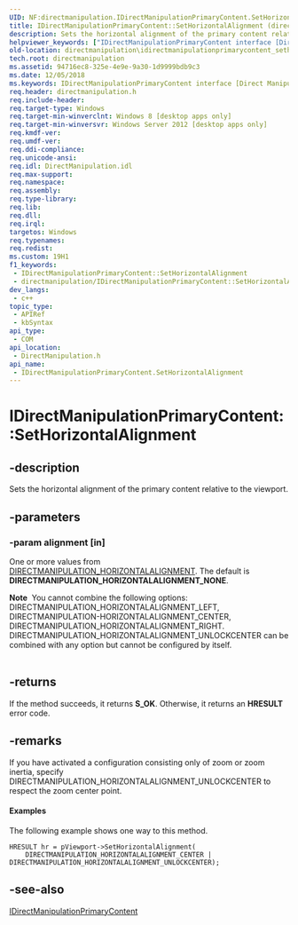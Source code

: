 ```yaml
---
UID: NF:directmanipulation.IDirectManipulationPrimaryContent.SetHorizontalAlignment
title: IDirectManipulationPrimaryContent::SetHorizontalAlignment (directmanipulation.h)
description: Sets the horizontal alignment of the primary content relative to the viewport.
helpviewer_keywords: ["IDirectManipulationPrimaryContent interface [Direct Manipulation]","SetHorizontalAlignment method","IDirectManipulationPrimaryContent.SetHorizontalAlignment","IDirectManipulationPrimaryContent::SetHorizontalAlignment","SetHorizontalAlignment","SetHorizontalAlignment method [Direct Manipulation]","SetHorizontalAlignment method [Direct Manipulation]","IDirectManipulationPrimaryContent interface","directmanipulation.idirectmanipulationprimarycontent_sethorizontalalignment","directmanipulation/IDirectManipulationPrimaryContent::SetHorizontalAlignment"]
old-location: directmanipulation\idirectmanipulationprimarycontent_sethorizontalalignment.htm
tech.root: directmanipulation
ms.assetid: 94716ec8-325e-4e9e-9a30-1d9999bdb9c3
ms.date: 12/05/2018
ms.keywords: IDirectManipulationPrimaryContent interface [Direct Manipulation],SetHorizontalAlignment method, IDirectManipulationPrimaryContent.SetHorizontalAlignment, IDirectManipulationPrimaryContent::SetHorizontalAlignment, SetHorizontalAlignment, SetHorizontalAlignment method [Direct Manipulation], SetHorizontalAlignment method [Direct Manipulation],IDirectManipulationPrimaryContent interface, directmanipulation.idirectmanipulationprimarycontent_sethorizontalalignment, directmanipulation/IDirectManipulationPrimaryContent::SetHorizontalAlignment
req.header: directmanipulation.h
req.include-header: 
req.target-type: Windows
req.target-min-winverclnt: Windows 8 [desktop apps only]
req.target-min-winversvr: Windows Server 2012 [desktop apps only]
req.kmdf-ver: 
req.umdf-ver: 
req.ddi-compliance: 
req.unicode-ansi: 
req.idl: DirectManipulation.idl
req.max-support: 
req.namespace: 
req.assembly: 
req.type-library: 
req.lib: 
req.dll: 
req.irql: 
targetos: Windows
req.typenames: 
req.redist: 
ms.custom: 19H1
f1_keywords:
 - IDirectManipulationPrimaryContent::SetHorizontalAlignment
 - directmanipulation/IDirectManipulationPrimaryContent::SetHorizontalAlignment
dev_langs:
 - c++
topic_type:
 - APIRef
 - kbSyntax
api_type:
 - COM
api_location:
 - DirectManipulation.h
api_name:
 - IDirectManipulationPrimaryContent.SetHorizontalAlignment
---
```


# IDirectManipulationPrimaryContent::SetHorizontalAlignment


## -description

Sets the horizontal alignment of the primary content relative to the viewport.

## -parameters

### -param alignment [in]

One or more values from <a href="/previous-versions/windows/desktop/api/directmanipulation/ne-directmanipulation-directmanipulation_horizontalalignment">DIRECTMANIPULATION_HORIZONTALALIGNMENT</a>. The default is <b>DIRECTMANIPULATION_HORIZONTALALIGNMENT_NONE</b>.

<div class="alert"><b>Note</b>  You cannot combine the following options: DIRECTMANIPULATION_HORIZONTALALIGNMENT_LEFT, DIRECTMANIPULATION-HORIZONTALALIGNMENT_CENTER, DIRECTMANIPULATION_HORIZONTALALIGNMENT_RIGHT. DIRECTMANIPULATION_HORIZONTALALIGNMENT_UNLOCKCENTER can be combined with any option but cannot be configured by itself.</div>
<div> </div>

## -returns

If the method succeeds, it returns <b>S_OK</b>. Otherwise, it returns an <b>HRESULT</b> error code.

## -remarks

If you have activated a configuration consisting only of zoom or zoom inertia, specify DIRECTMANIPULATION_HORIZONTALALIGNMENT_UNLOCKCENTER to respect the zoom center point.


#### Examples

The following example shows one way to  this method.


```
HRESULT hr = pViewport->SetHorizontalAlignment(
    DIRECTMANIPULATION_HORIZONTALALIGNMENT_CENTER | DIRECTMANIPULATION_HORIZONTALALIGNMENT_UNLOCKCENTER);
```

## -see-also

<a href="/previous-versions/windows/desktop/api/directmanipulation/nn-directmanipulation-idirectmanipulationprimarycontent">IDirectManipulationPrimaryContent</a>